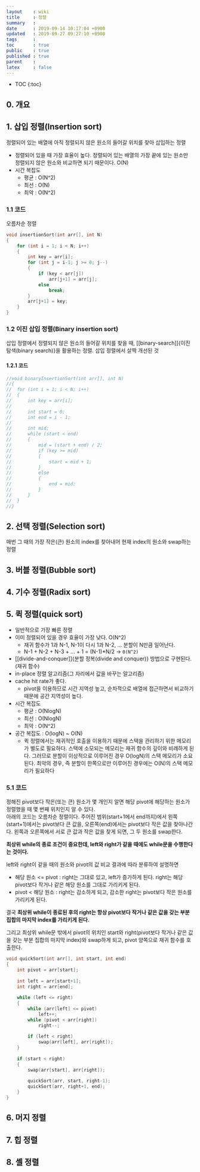 ```yaml
---
layout    : wiki
title     : 정렬
summary   : 
date      : 2019-09-14 10:17:04 +0900
updated   : 2019-09-27 09:27:10 +0900
tags      : 
toc       : true
public    : true
published : true
parent    : 
latex     : false
---
```

* TOC
{:toc}

## 0. 개요

## 1. 삽입 정렬(Insertion sort)
정렬되어 있는 배열에 아직 정렬되지 않은 원소의 들어갈 위치를 찾아 삽입하는 정렬
- 정렬되어 있을 때 가장 효율이 높다. 정렬되어 있는 배열의 가장 끝에 있는 원소만 정렬되지 않은 원소와 비교하면 되기 때문이다. O(N)
- 시간 복잡도
	- 평균 : O(N^2)
	- 최선 : O(N)
	- 최악 : O(N^2)

### 1.1 코드
오름차순 정렬
```cpp
void insertionSort(int arr[], int N)
{
	for (int i = 1; i < N; i++)
	{
		int key = arr[i];
		for (int j = i-1; j >= 0; j--)
		{
			if (key < arr[j])
				arr[j+1] = arr[j];
			else
				break;
		}
		arr[j+1] = key;
	}
}
```

### 1.2 이진 삽입 정렬(Binary insertion sort)
삽입 정렬에서 정렬되지 않은 원소의 들어갈 위치를 찾을 때, [[binary-search]]{이진 탐색(binary search)}을 활용하는 정렬. 삽입 정렬에서 살짝 개선된 것
#### 1.2.1 코드
```cpp
//void binaryInsertionSort(int arr[], int N)
//{
//	for (int i = 1; i < N; i++)
//	{
//		int key = arr[i];
//		
//		int start = 0;
//		int end = i - 1;
//	
//		int mid;
//		while (start < end)
//		{
//			mid = (start + end) / 2;
//			if (key >= mid)
//			{
//				start = mid + 1;
//			}
//			else
//			{
//				end = mid;
//			}
//		}
//	}
//}
```

## 2. 선택 정렬(Selection sort)
매번 그 때의 가장 작은(큰) 원소의 index를 찾아내어 현재 index의 원소와 swap하는 정렬

## 3. 버블 정렬(Bubble sort)

## 4. 기수 정렬(Radix sort)

## 5. 퀵 정렬(quick sort)
- 일반적으로 가장 빠른 정렬
- 이미 정렬되어 있을 경우 효율이 가장 낮다. O(N^2)
	- 재귀 함수가 1과 N-1, N-1이 다시 1과 N-2, ... 분할이 N만큼 일어난다. 
	- N-1 + N-2 + N-3 + ... + 1 = (N-1)*N/2 -> `0(N^2)`
- [[divide-and-conquer]]{분할 정복(divide and conquer)} 방법으로 구현된다.(재귀 함수)
- in-place 정렬 알고리즘(그 자리에서 값을 바꾸는 알고리즘)
- cache hit rate가 좋다.
  - pivot을 이용하므로 시간 지역성 높고, 순차적으로 배열에 접근하면서 비교하기 때문에 공간 지역성이 높다.
- 시간 복잡도
	- 평균 : O(NlogN)
	- 최선 : O(NlogN)
	- 최악 : O(N^2)
- 공간 복잡도 : O(logN) ~ O(N)
	- 퀵 정렬에서는 재귀적인 호출을 이용하기 때문에 스택을 관리하기 위한 메모리가 별도로 필요하다. 스택에 소모되는 메모리는 재귀 함수의 깊이와 비례하게 된다. 그러므로 분할이 이상적으로 이루어진 경우 O(logN)의 스택 메모리가 소요된다. 최악의 경우, 즉 분할이 한쪽으로만 이루어진 경우에는 O(N)의 스택 메모리가 필요하다


### 5.1 코드
정해진 pivot보다 작은(또는 큰) 원소가 몇 개인지 알면 해당 pivot에 해당하는 원소가 정렬했을 때 몇 번째 위치인지 알 수 있다.  
아래의 코드는 오름차순 정렬이다.
주어진 범위(start+1에서 end까지)에서 왼쪽(start+1)에서는 pivot보다 큰 값을, 오른쪽(end)에서는 pivot보다 작은 값을 찾아나간다. 왼쪽과 오른쪽에서 서로 큰 값과 작은 값을 찾게 되면, 그 두 원소를 swap한다.  

**최상위 while의 종료 조건이 중요한데, left와 right가 같을 때에도 while문을 수행한다는 것이다.**

left와 right이 같을 때의 원소와 pivot의 값 비교 결과에 따라 분류하여 설명하면
- 해당 원소 <= pivot : right는 그대로 있고, left가 증가하게 된다. right는 해당 pivot보다 작거나 같은 해당 원소를 그대로 가리키게 된다.
- pivot < 해당 원소 : right는 감소하게 되고, 감소한 right는 pivot보다 작은 원소를 가리키게 된다.
 
결국 **최상위 while이 종료된 후의 right는 항상 pivot보다 작거나 같은 값을 갖는 부분 집합의 마지막 index를 가리키게 된다.**

그리고 최상위 while문 밖에서 pivot의 위치인 start와 right(pivot보다 작거나 같은 값을 갖는 부분 집합의 마지막 index)와 swap하게 되고, pivot 양쪽으로 재귀 함수를 호출한다.

```cpp
void quickSort(int arr[], int start, int end)
{
	int pivot = arr[start];
	
	int left = arr[start+1];
	int right = arr[end];
	
	while (left <= right)
	{
		while (arr[left] <= pivot)
			left++;
		while (pivot < arr[right])
			right--;
	
		if (left < right)
			swap(arr[left], arr[right]);
	}
	
	if (start < right)
	{
		swap(arr[start], arr[right]);
	
		quickSort(arr, start, right-1);
		quickSort(arr, right+1, end);
	}
}
```

## 6. 머지 정렬

## 7. 힙 정렬

## 8. 셸 정렬

